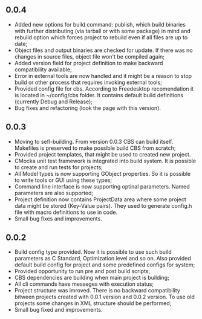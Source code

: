 ## 0.0.4
* Added new options for build command: publish, which build binaries with further distributing (via tarball or with some package) in mind and rebuild option which forces project to rebuild even if all files are up to date;
* Object files and output binaries are checked for update. If there was no changes in source files, object file won't be compiled again;
* Added version field for project definition to make backward compatibility available;
* Error in external tools are now handled and it might be a reason to stop build or other process that requires invoking external tools;
* Provided config file for cbs. According to Freedesktop recomendation it is located in ~/config/cbs folder. It contains default build definitions (currently Debug and Release);
* Bug fixes and refactoring (look the page with this version).

## 0.0.3
* Moving to sefl-building. From version 0.0.3 CBS can build itself. Makefiles is preserved to
make possible build CBS from scratch;
* Provided project templates, that might be used to created new project. 
* CMocka unit test framework is integrated into build system. It is possible to create and run
tests for projects;
* All Model types is now supporting GObject properties. So it is possible to write tools or
GUI using these types;
* Command line interface is now supporting optinal parameters. Named parameters are also supported;
* Project definition now contains ProjectData area where some project data might be stored (Key-Value
pairs). They used to generate config.h file with macro definitions to use in code.
* Small bug fixes and improvements.

## 0.0.2
* Build config type provided. Now it is possible to use such build parameters
as C Standard, Optimization level and so on. Also provided default build config for project 
and some predefined configs for system;
* Provided opportunity to run pre and post build scripts;
* CBS dependencies are building when main project is building;
* All cli commands have messeges with execution status;
* Project structure was imroved. There is no backward compatibility bitween projects created
with 0.0.1 version and 0.0.2 version. To use old projects some changes in XML structure should be
performed;
* Small bug fixed and improvements.